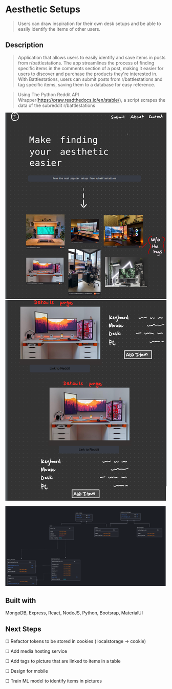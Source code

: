 
# Aesthetic Setups
>  Users can draw inspiration for their own desk setups and be able to easily identify the items of other users.

## Description
> Application that allows users to easily identify and save items in posts from r/battlestations. The app streamlines the process of finding specific items in the comments section of a post, making it easier for users to discover and purchase the products they're interested in. With Battlestations, users can submit posts from r/battlestations and tag specific items, saving them to a database for easy reference.

> Using The Python Reddit API Wrapper(https://praw.readthedocs.io/en/stable/), a script scrapes the data of the subreddit r/battlestations

![](public/images/wireframe1.png)
![](public/images/wireframe2.png)

![](public/images/erd.png)

## Built with
MongoDB, Express, React, NodeJS, Python, Bootsrap, MaterialUI

## Next Steps
☐ Refactor tokens to be stored in cookies ( localstorage -> cookie)

☐ Add media hosting service

☐ Add tags to picture that are linked to items in a table

☐ Design for mobile

☐ Train ML model to identify items in pictures
